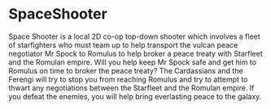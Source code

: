 # SpaceShooter
 
Space Shooter is a local 2D co-op top-down shooter which involves a fleet of starfighters who must team up to help transport the vulcan peace negotiator Mr Spock to Romulus to help broker a peace treaty with Starfleet and the Romulan empire. Will you help keep Mr Spock safe and get him to Romulus on time to broker the peace treaty?
The Cardassians and the Ferengi will try to stop you from reaching Romulus and try to attempt to thwart any negotiations between the Starfleet and the Romulan empire. If you defeat the enemies, you will help bring everlasting peace to the galaxy.
